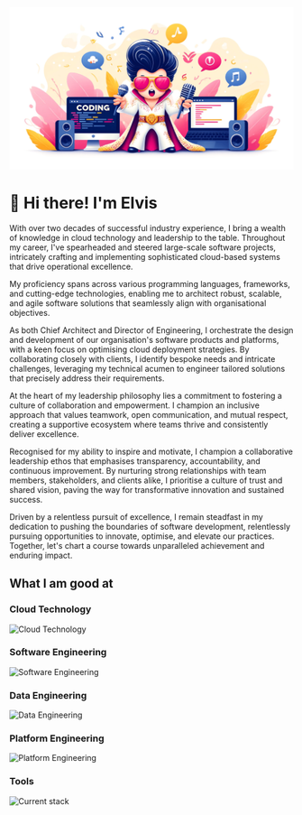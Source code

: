 ![banner](banner-home.png)

# 👋 Hi there! I'm Elvis

With over two decades of successful industry experience, I bring a wealth of knowledge in cloud technology and leadership to the table. Throughout my career, I've spearheaded and steered large-scale software projects, intricately crafting and implementing sophisticated cloud-based systems that drive operational excellence.

My proficiency spans across various programming languages, frameworks, and cutting-edge technologies, enabling me to architect robust, scalable, and agile software solutions that seamlessly align with organisational objectives.

As both Chief Architect and Director of Engineering, I orchestrate the design and development of our organisation's software products and platforms, with a keen focus on optimising cloud deployment strategies. By collaborating closely with clients, I identify bespoke needs and intricate challenges, leveraging my technical acumen to engineer tailored solutions that precisely address their requirements.

At the heart of my leadership philosophy lies a commitment to fostering a culture of collaboration and empowerment. I champion an inclusive approach that values teamwork, open communication, and mutual respect, creating a supportive ecosystem where teams thrive and consistently deliver excellence.

Recognised for my ability to inspire and motivate, I champion a collaborative leadership ethos that emphasises transparency, accountability, and continuous improvement. By nurturing strong relationships with team members, stakeholders, and clients alike, I prioritise a culture of trust and shared vision, paving the way for transformative innovation and sustained success.

Driven by a relentless pursuit of excellence, I remain steadfast in my dedication to pushing the boundaries of software development, relentlessly pursuing opportunities to innovate, optimise, and elevate our practices. Together, let's chart a course towards unparalleled achievement and enduring impact.

## What I am good at

### Cloud Technology
![Cloud Technology](https://skillicons.dev/icons?i=aws,azure,gcp,heroku)

### Software Engineering
![Software Engineering](https://skillicons.dev/icons?i=dotnet,cs,rust,py,rocket,nextjs,react,vue,angular,redux,materialui,nodejs,express,ts,yarn,fastapi,postman)

### Data Engineering
![Data Engineering](https://skillicons.dev/icons?i=postgres,mysql,cassandra,mongodb,sqlite,elasticsearch,kafka,redis,rabbitmq)

### Platform Engineering
![Platform Engineering](https://skillicons.dev/icons?i=kubernetes,grafana,prometheus,docker,terraform,ubuntu,ansible,nginx,jenkins,githubactions,bash,less,powershell)

### Tools
![Current stack](https://skillicons.dev/icons?i=rider,pycharm,webstorm,visualstudio,vscode,sublime,codepen,github,gitlab,md)

<!--
**elvishsu66/elvishsu66** is a ✨ _special_ ✨ repository because its `README.md` (this file) appears on your GitHub profile.

Here are some ideas to get you started:

- 🔭 I’m currently working on ...
- 🌱 I’m currently learning ...
- 👯 I’m looking to collaborate on ...
- 🤔 I’m looking for help with ...
- 💬 Ask me about ...
- 📫 How to reach me: ...
- 😄 Pronouns: ...
- ⚡ Fun fact: ...
-->
